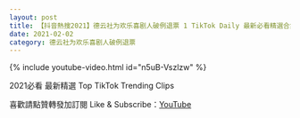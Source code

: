 ```yaml
---
layout: post
title: 【抖音熱搜2021】德云社为欢乐喜剧人破例退票 1 TikTok Daily 最新必看精選合集2021 02 02
date: 2021-02-02
category: 德云社为欢乐喜剧人破例退票
---
```


{% include youtube-video.html id="n5uB-Vszlzw" %}

2021必看 最新精選 Top TikTok Trending Clips

喜歡請點贊轉發加訂閱 Like & Subscribe：[YouTube](https://www.youtube.com/channel/UCAoR7VcanIPd04uEq_GIylA/videos)


